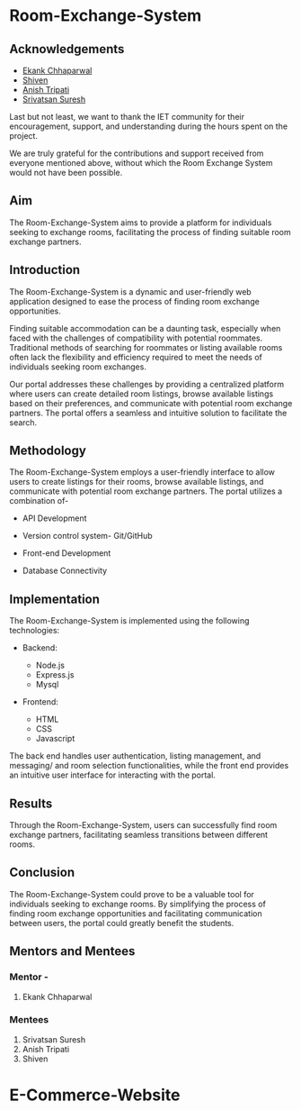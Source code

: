 # Room-Exchange-System

## Acknowledgements

- [Ekank Chhaparwal]([link-to-profile](https://github.com/ekankchhaparwal)) 
- [Shiven ]([link-to-profile](https://github.com/ShivenDuttSharma1))
- [Anish Tripati]([link-to-profile](https://github.com/Anish-Tripathi))
- [Srivatsan Suresh]([link-to-profile](https://github.com/srivatsan-suresh))

Last but not least, we want to thank the IET community for their encouragement, support, and understanding during the hours spent on the project.

We are truly grateful for the contributions and support received from everyone mentioned above, without which the Room Exchange System would not have been possible.

## Aim

The Room-Exchange-System aims to provide a platform for individuals seeking to exchange rooms, facilitating the process of finding suitable room exchange partners.

## Introduction

The Room-Exchange-System is a dynamic and user-friendly web application designed to ease the process of finding room exchange opportunities.

Finding suitable accommodation can be a daunting task, especially when faced with the challenges of compatibility with potential roommates. Traditional methods of searching for roommates or listing available rooms often lack the flexibility and efficiency required to meet the needs of individuals seeking room exchanges.

Our portal addresses these challenges by providing a centralized platform where users can create detailed room listings, browse available listings based on their preferences, and communicate with potential room exchange partners. The portal offers a seamless and intuitive solution to facilitate the search.



## Methodology

The Room-Exchange-System employs a user-friendly interface to allow users to create listings for their rooms, browse available listings, and communicate with potential room exchange partners. The portal utilizes a combination of-

- API Development

- Version control system- Git/GitHub

- Front-end Development

- Database Connectivity
 

## Implementation

The Room-Exchange-System is implemented using the following technologies:

- Backend:
  - Node.js
  - Express.js
  - Mysql

- Frontend:
  - HTML
  - CSS 
  - Javascript

The back end handles user authentication, listing management, and messaging/ and room selection functionalities, while the front end provides an intuitive user interface for interacting with the portal.

## Results

Through the Room-Exchange-System, users can successfully find room exchange partners, facilitating seamless transitions between different rooms. 

## Conclusion

The Room-Exchange-System could prove to be a valuable tool for individuals seeking to exchange rooms. By simplifying the process of finding room exchange opportunities and facilitating communication between users, the portal could greatly benefit the students.

## Mentors and Mentees

### Mentor - 
1. Ekank Chhaparwal
### Mentees
1. Srivatsan Suresh
2. Anish Tripati
3. Shiven










# E-Commerce-Website
